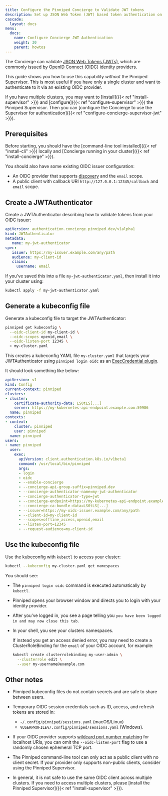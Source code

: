 ```yaml
---
title: Configure the Pinniped Concierge to Validate JWT tokens
description: Set up JSON Web Token (JWT) based token authentication on an individual Kubernetes cluster.
cascade:
  layout: docs
menu:
  docs:
    name: Configure Concierge JWT Authentication
    weight: 30
    parent: howtos
---
```

The Concierge can validate [JSON Web Tokens (JWTs)](https://tools.ietf.org/html/rfc7519), which are commonly issued by [OpenID Connect (OIDC)](https://openid.net/connect/) identity providers.

This guide shows you how to use this capability _without_ the Pinniped Supervisor.
This is most useful if you have only a single cluster and want to authenticate to it via an existing OIDC provider.

If you have multiple clusters, you may want to [install]({{< ref "install-supervisor" >}}) and [configure]({{< ref "configure-supervisor" >}}) the Pinniped Supervisor.
Then you can [configure the Concierge to use the Supervisor for authentication]({{< ref "configure-concierge-supervisor-jwt" >}}).

## Prerequisites

Before starting, you should have the [command-line tool installed]({{< ref "install-cli" >}}) locally and [Concierge running in your cluster]({{< ref "install-concierge" >}}).

You should also have some existing OIDC issuer configuration:

- An OIDC provider that supports [discovery](https://openid.net/specs/openid-connect-discovery-1_0.html) and the `email` scope.
- A public client with callback URI `http://127.0.0.1:12345/callback` and `email` scope.

## Create a JWTAuthenticator

Create a JWTAuthenticator describing how to validate tokens from your OIDC issuer:

```yaml
apiVersion: authentication.concierge.pinniped.dev/v1alpha1
kind: JWTAuthenticator
metadata:
   name: my-jwt-authenticator
spec:
   issuer: https://my-issuer.example.com/any/path
   audience: my-client-id
   claims:
     username: email
```

If you've saved this into a file `my-jwt-authenticator.yaml`, then install it into your cluster using:

```sh
kubectl apply -f my-jwt-authenticator.yaml
```

## Generate a kubeconfig file

Generate a kubeconfig file to target the JWTAuthenticator:

```sh
pinniped get kubeconfig \
  --oidc-client-id my-client-id \
  --oidc-scopes openid,email \
  --oidc-listen-port 12345 \
  > my-cluster.yaml
```

This creates a kubeconfig YAML file `my-cluster.yaml` that targets your JWTAuthenticator using `pinniped login oidc` as an [ExecCredential plugin](https://kubernetes.io/docs/reference/access-authn-authz/authentication/#client-go-credential-plugins).

It should look something like below:

```yaml
apiVersion: v1
kind: Config
current-context: pinniped
clusters:
- cluster:
    certificate-authority-data: LS0tLS[...]
    server: https://my-kubernetes-api-endpoint.example.com:59986
  name: pinniped
contexts:
- context:
    cluster: pinniped
    user: pinniped
  name: pinniped
users:
- name: pinniped
  user:
    exec:
      apiVersion: client.authentication.k8s.io/v1beta1
      command: /usr/local/bin/pinniped
      args:
      - login
      - oidc
      - --enable-concierge
      - --concierge-api-group-suffix=pinniped.dev
      - --concierge-authenticator-name=my-jwt-authenticator
      - --concierge-authenticator-type=jwt
      - --concierge-endpoint=https://my-kubernetes-api-endpoint.example.com:59986
      - --concierge-ca-bundle-data=LS0tLS[...]
      - --issuer=https://my-oidc-issuer.example.com/any/path
      - --client-id=my-client-id
      - --scopes=offline_access,openid,email
      - --listen-port=12345
      - --request-audience=my-client-id
```

## Use the kubeconfig file

Use the kubeconfig with `kubectl` to access your cluster:

```sh
kubectl --kubeconfig my-cluster.yaml get namespaces
```

You should see:

- The `pinniped login oidc` command is executed automatically by `kubectl`.

- Pinniped opens your browser window and directs you to login with your identity provider.

- After you've logged in, you see a page telling you `you have been logged in and may now close this tab`.

- In your shell, you see your clusters namespaces.

  If instead you get an access denied error, you may need to create a ClusterRoleBinding for the `email` of your OIDC account, for example:

  ```sh
  kubectl create clusterrolebinding my-user-admin \
    --clusterrole edit \
    --user my-username@example.com
  ```

## Other notes

- Pinniped kubeconfig files do not contain secrets and are safe to share between users.

- Temporary OIDC session credentials such as ID, access, and refresh tokens are stored in:
  - `~/.config/pinniped/sessions.yaml` (macOS/Linux)
  - `%USERPROFILE%/.config/pinniped/sessions.yaml` (Windows).

- If your OIDC provider supports [wildcard port number matching](https://tools.ietf.org/html/draft-ietf-oauth-security-topics-16#section-2.1) for localhost URIs, you can omit the `--oidc-listen-port` flag to use a randomly chosen ephemeral TCP port.

- The Pinniped command-line tool can only act as a public client with no client secret.
  If your provider only supports non-public clients, consider using the Pinniped Supervisor.

- In general, it is not safe to use the same OIDC client across multiple clusters.
  If you need to access multiple clusters, please [install the Pinniped Supervisor]({{< ref "install-supervisor" >}}).

